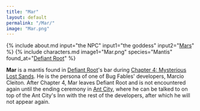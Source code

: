 ```yaml
---
title: "Mar"
layout: default
permalink: "/Mar/"
image: "Mar.png"
---
```

{% include about.md input="the NPC" input1="the goddess" input2="[Mars](/Mars)" %}
{% include characters.md image1="Mar.png" species="Mantis" found_at="[Defiant Root](/Defiant_Root)" %}

**Mar** is a mantis found in [Defiant Root](/Defiant_Root)'s bar during [Chapter 4: Mysterious Lost Sands](/Chapter_4:_Mysterious_Lost_Sands). He is the persona of one of Bug Fables' developers, Marcio Cleiton. After Chapter 4, Mar leaves Defiant Root and is not encountered again until the ending ceremony in [Ant City](/Ant_Kingdom_City), where he can be talked to on top of the Ant City's Inn with the rest of the developers, after which he will not appear again.